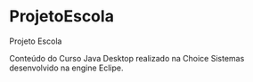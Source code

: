 # ProjetoEscola

Projeto Escola

Conteúdo do Curso Java Desktop realizado na Choice Sistemas desenvolvido na engine Eclipe.
